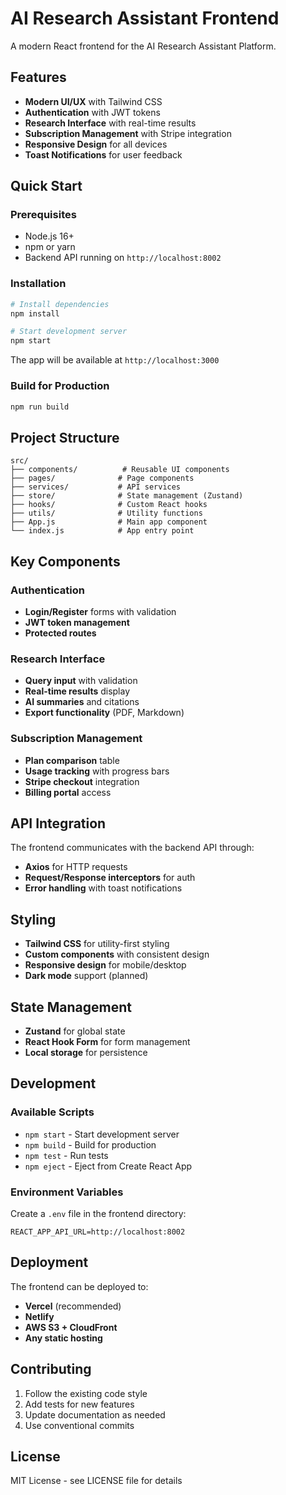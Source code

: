 # AI Research Assistant Frontend

A modern React frontend for the AI Research Assistant Platform.

## Features

- **Modern UI/UX** with Tailwind CSS
- **Authentication** with JWT tokens
- **Research Interface** with real-time results
- **Subscription Management** with Stripe integration
- **Responsive Design** for all devices
- **Toast Notifications** for user feedback

## Quick Start

### Prerequisites

- Node.js 16+ 
- npm or yarn
- Backend API running on `http://localhost:8002`

### Installation

```bash
# Install dependencies
npm install

# Start development server
npm start
```

The app will be available at `http://localhost:3000`

### Build for Production

```bash
npm run build
```

## Project Structure

```
src/
├── components/          # Reusable UI components
├── pages/              # Page components
├── services/           # API services
├── store/              # State management (Zustand)
├── hooks/              # Custom React hooks
├── utils/              # Utility functions
├── App.js              # Main app component
└── index.js            # App entry point
```

## Key Components

### Authentication
- **Login/Register** forms with validation
- **JWT token management**
- **Protected routes**

### Research Interface
- **Query input** with validation
- **Real-time results** display
- **AI summaries** and citations
- **Export functionality** (PDF, Markdown)

### Subscription Management
- **Plan comparison** table
- **Usage tracking** with progress bars
- **Stripe checkout** integration
- **Billing portal** access

## API Integration

The frontend communicates with the backend API through:

- **Axios** for HTTP requests
- **Request/Response interceptors** for auth
- **Error handling** with toast notifications

## Styling

- **Tailwind CSS** for utility-first styling
- **Custom components** with consistent design
- **Responsive design** for mobile/desktop
- **Dark mode** support (planned)

## State Management

- **Zustand** for global state
- **React Hook Form** for form management
- **Local storage** for persistence

## Development

### Available Scripts

- `npm start` - Start development server
- `npm build` - Build for production
- `npm test` - Run tests
- `npm eject` - Eject from Create React App

### Environment Variables

Create a `.env` file in the frontend directory:

```env
REACT_APP_API_URL=http://localhost:8002
```

## Deployment

The frontend can be deployed to:

- **Vercel** (recommended)
- **Netlify**
- **AWS S3 + CloudFront**
- **Any static hosting**

## Contributing

1. Follow the existing code style
2. Add tests for new features
3. Update documentation as needed
4. Use conventional commits

## License

MIT License - see LICENSE file for details 